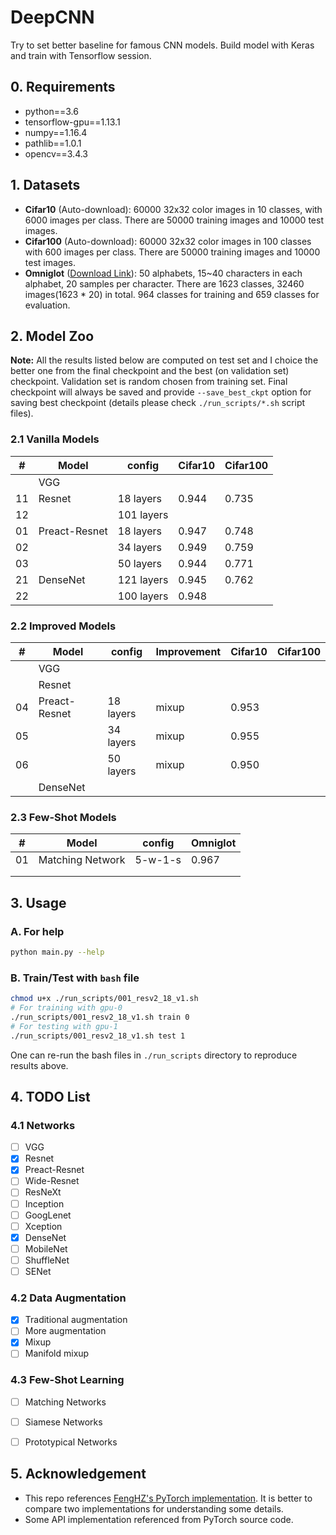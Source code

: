# DeepCNN
Try to set better baseline for famous CNN models. Build model with Keras and train with Tensorflow session.



## 0. Requirements

* python==3.6
* tensorflow-gpu==1.13.1
* numpy==1.16.4
* pathlib==1.0.1
* opencv==3.4.3


## 1. Datasets

- **Cifar10** (Auto-download): 60000 32x32 color images in 10 classes, with 6000 images per class. There are 50000 training images and 10000 test images.
- **Cifar100** (Auto-download): 60000 32x32 color images in 100 classes with 600 images per class. There are 50000 training images and 10000 test images. 
- **Omniglot** ([Download Link](https://github.com/brendenlake/omniglot)): 50 alphabets, 15~40 characters in each alphabet, 20 samples per character. There are 1623 classes, 32460 images(1623 * 20) in total. 964 classes for training and 659 classes for evaluation.



## 2. Model Zoo

**Note:** All the results listed below are computed on test set and I choice the better one from the final checkpoint and the best (on validation set) checkpoint. Validation set is random chosen from training set. Final checkpoint will always be saved and provide `--save_best_ckpt` option for saving best checkpoint (details please check `./run_scripts/*.sh` script files).

### 2.1 Vanilla Models

| #    | Model         | config     | Cifar10 | Cifar100 |
| ---- | ------------- | ---------- | ------- | -------- |
|      | VGG           |            |         |          |
| 11   | Resnet        | 18 layers  | 0.944   | 0.735    |
| 12   |               | 101 layers |         |          |
| 01   | Preact-Resnet | 18 layers  | 0.947   | 0.748    |
| 02   |               | 34 layers  | 0.949   | 0.759    |
| 03   |               | 50 layers  | 0.944   | 0.771    |
| 21   | DenseNet      | 121 layers | 0.945   | 0.762    |
| 22   |               | 100 layers | 0.948   |          |

### 2.2 Improved Models

| #    | Model         | config    | Improvement | Cifar10 | Cifar100 |
| ---- | ------------- | --------- | ----------- | ------- | -------- |
|      | VGG           |           |             |         |          |
|      | Resnet        |           |             |         |          |
| 04   | Preact-Resnet | 18 layers | mixup       | 0.953   |          |
| 05   |               | 34 layers | mixup       | 0.955   |          |
| 06   |               | 50 layers | mixup       | 0.950   |          |
|      | DenseNet      |           |             |         |          |

### 2.3 Few-Shot Models

| #    | Model            | config  | Omniglot |
| ---- | ---------------- | ------- | -------- |
| 01   | Matching Network | 5-w-1-s | 0.967    |
|      |                  |         |          |
|      |                  |         |          |



## 3. Usage

### A. For help

```bash
python main.py --help
```

### B. Train/Test with `bash` file

```bash
chmod u+x ./run_scripts/001_resv2_18_v1.sh
# For training with gpu-0
./run_scripts/001_resv2_18_v1.sh train 0
# For testing with gpu-1
./run_scripts/001_resv2_18_v1.sh test 1
```

One can re-run the bash files in `./run_scripts` directory to reproduce results above.



## 4. TODO List

### 4.1 Networks

* [ ] VGG
* [x] Resnet
* [x] Preact-Resnet
* [ ] Wide-Resnet
* [ ] ResNeXt
* [ ] Inception
* [ ] GoogLenet
* [ ] Xception
* [x] DenseNet
* [ ] MobileNet
* [ ] ShuffleNet
* [ ] SENet

### 4.2 Data Augmentation

* [x] Traditional augmentation
* [ ] More augmentation
* [x] Mixup
* [ ] Manifold mixup

### 4.3 Few-Shot Learning

* [ ] Matching Networks
* [ ] Siamese Networks
* [ ] Prototypical Networks



## 5. Acknowledgement

* This repo references [FengHZ's PyTorch implementation](https://github.com/FengHZ/mixupfamily). It is better to compare two implementations for understanding some details.
* Some API implementation referenced from PyTorch source code. 
